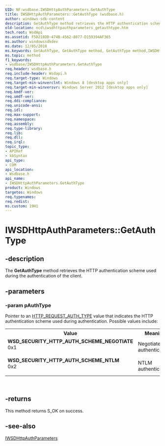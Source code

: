 ```yaml
---
UID: NF:wsdbase.IWSDHttpAuthParameters.GetAuthType
title: IWSDHttpAuthParameters::GetAuthType (wsdbase.h)
author: windows-sdk-content
description: GetAuthType method retrieves the HTTP authentication scheme used during the authentication of the client.
old-location: ncd\iwsdhttpauthparameters_getauthtype.htm
tech.root: WsdApi
ms.assetid: F5D218DD-474B-4562-8877-D159394AF365
ms.author: windowssdkdev
ms.date: 12/05/2018
ms.keywords: GetAuthType, GetAuthType method, GetAuthType method,IWSDHttpAuthParameters interface, IWSDHttpAuthParameters interface,GetAuthType method, IWSDHttpAuthParameters.GetAuthType, IWSDHttpAuthParameters::GetAuthType, WSD_SECURITY_HTTP_AUTH_SCHEME_NEGOTIATE, WSD_SECURITY_HTTP_AUTH_SCHEME_NTLM, ncd.iwsdhttpauthparameters_getauthtype, wsdbase/IWSDHttpAuthParameters::GetAuthType
ms.topic: method
f1_keywords:
- wsdbase/IWSDHttpAuthParameters.GetAuthType
req.header: wsdbase.h
req.include-header: Wsdapi.h
req.target-type: Windows
req.target-min-winverclnt: Windows 8 [desktop apps only]
req.target-min-winversvr: Windows Server 2012 [desktop apps only]
req.kmdf-ver: 
req.umdf-ver: 
req.ddi-compliance: 
req.unicode-ansi: 
req.idl: 
req.max-support: 
req.namespace: 
req.assembly: 
req.type-library: 
req.lib: 
req.dll: 
req.irql: 
topic_type:
- APIRef
- kbSyntax
api_type:
- COM
api_location:
- Wsdbase.h
api_name:
- IWSDHttpAuthParameters.GetAuthType
product: Windows
targetos: Windows
req.typenames: 
req.redist: 
ms.custom: 19H1
---
```


# IWSDHttpAuthParameters::GetAuthType


## -description


The <b>GetAuthType</b> method retrieves the HTTP authentication scheme used during the authentication of the client.


## -parameters




### -param pAuthType

Pointer to an <a href="https://docs.microsoft.com/windows/desktop/api/http/ne-http-http_request_auth_type">HTTP_REQUEST_AUTH_TYPE</a>  value that indicates the HTTP authentication scheme used during authentication. Possible values include:

<table>
<tr>
<th>Value</th>
<th>Meaning</th>
</tr>
<tr>
<td width="40%"><a id="WSD_SECURITY_HTTP_AUTH_SCHEME_NEGOTIATE_"></a><a id="wsd_security_http_auth_scheme_negotiate_"></a><dl>
<dt><b>WSD_SECURITY_HTTP_AUTH_SCHEME_NEGOTIATE </b></dt>
<dt>0x1</dt>
</dl>
</td>
<td width="60%">
Negotiate authentication.

</td>
</tr>
<tr>
<td width="40%"><a id="WSD_SECURITY_HTTP_AUTH_SCHEME_NTLM"></a><a id="wsd_security_http_auth_scheme_ntlm"></a><dl>
<dt><b>WSD_SECURITY_HTTP_AUTH_SCHEME_NTLM</b></dt>
<dt>0x2</dt>
</dl>
</td>
<td width="60%">
NTLM authentication.

</td>
</tr>
</table>
 


## -returns



This method returns S_OK on success.




## -see-also




<a href="https://docs.microsoft.com/windows/desktop/api/wsdbase/nn-wsdbase-iwsdhttpauthparameters">IWSDHttpAuthParameters</a>
 

 

